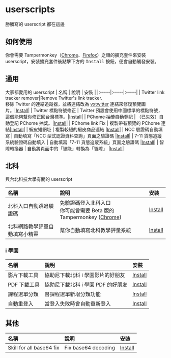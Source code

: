 # userscripts

勝勝寫的 userscript 都在這邊

## 如何使用

你會需要 Tampermonkey（[Chrome](https://chrome.google.com/webstore/detail/tampermonkey/dhdgffkkebhmkfjojejmpbldmpobfkfo)、[Firefox](https://addons.mozilla.org/zh-TW/firefox/addon/tampermonkey/)）之類的擴充套件來安裝 userscript，安裝擴充套件後點擊下方的 <kbd>Install</kbd> 按鈕，便會自動觸發安裝。

## 通用

大家都愛用的 userscript
| 名稱 | 說明 | 安裝 |
|:-----|:-----|:-----|
| Twitter link tracker remover|Remove Twitter's link tracker. <br>移除 Twitter 的連結追蹤器，並將連結改為 [vxtwitter](https://github.com/ryuuzake/BetterTwitFix) 連結來修復預覽圖片。|[Install](https://github.com/gnehs/userscripts/raw/main/Twitter-link-tracker-remover.user.js)|
| Twitter 標點符號修正 | Twitter 預設會使用中國標準的標點符號，這個能夠幫你修正回台灣標準。|[Install](https://github.com/gnehs/userscripts/raw/main/twitter-lang-fix.user.js)|
| ~~PChome 抽獎自動登記~~ | （已失效）自動登記 PChome 抽獎。|[Install](https://github.com/gnehs/userscripts/raw/main/pchome-prize-auto-rigister.user.js)|
| PChome link Fix | 複製帶有預覽的 PChome 連結|[Install](https://github.com/gnehs/userscripts/raw/main/pchome-link-copy.user.js)|
| 蝦皮短網址 | 複製較短的蝦皮商品連結 |[Install](https://github.com/gnehs/userscripts/raw/main/shopee-link-copy.user.js)|
| NCC 驗證碼自動填寫 | 自動填寫「NCC 型式認證資料查詢」頁面之驗證碼 |[Install](https://github.com/gnehs/userscripts/raw/main/ncc-captcha-auto-fill.user.js)|
| 7-11 貨態追蹤系統驗證碼自動填入 | 自動填寫「7-11 貨態追蹤系統」頁面之驗證碼 |[Install](https://github.com/gnehs/userscripts/raw/main/eservice-7-11.user.js)|
| 智障轉換器 | 自動將頁面中的「智能」轉換為「智障」 |[Install](https://github.com/gnehs/userscripts/raw/main/intelligent-replacer.user.js)|

## 北科

與台北科技大學有關的 userscript

| 名稱                           | 說明                                                                                                                                                                   | 安裝                                                                                      |
| :----------------------------- | :--------------------------------------------------------------------------------------------------------------------------------------------------------------------- | :---------------------------------------------------------------------------------------- |
| 北科入口自動跳過驗證碼         | 免驗證碼登入北科入口<br/> 你可能會需要 Beta 版的 Tampermonkey ([Chrome](https://chrome.google.com/webstore/detail/tampermonkey-beta/gcalenpjmijncebpfijmoaglllgpjagf)) | [Install](https://github.com/gnehs/userscripts/raw/main/ntut-skip-captcha.user.js)        |
| 北科網路教學評量自動填寫小精靈 | 幫你自動填寫北科教學評量系統                                                                                                                                           | [Install](https://github.com/gnehs/userscripts/raw/main/ntut-autofill-assessment.user.js) |

### i 學園

| 名稱         | 說明                               | 安裝                                                                                        |
| :----------- | :--------------------------------- | :------------------------------------------------------------------------------------------ |
| 影片下載工具 | 協助尼下載北科 i 學園影片的好朋友  | [Install](https://github.com/gnehs/userscripts/raw/main/ntut-istudy-downloader.user.js)     |
| PDF 下載工具 | 協助尼下載北科 i 學園 PDF 的好朋友 | [Install](https://github.com/gnehs/userscripts/raw/main/ntut-istudy-pdf-downloader.user.js) |
| 課程選單分類 | 替課程選單新增分類功能             | [Install](https://github.com/gnehs/userscripts/raw/main/ntut-istudy-course-select.user.js)  |
| 自動重登入   | 當登入失敗時會自動重新登入         | [Install](https://github.com/gnehs/userscripts/raw/main/ntut-istudy-auto-relogin.user.js)   |

## 其他

| 名稱                     | 說明                | 安裝                                                                          |
| :----------------------- | :------------------ | :---------------------------------------------------------------------------- |
| Skill for all base64 fix | Fix base64 decoding | [Install](https://github.com/gnehs/userscripts/raw/main/skillsforall.user.js) |
